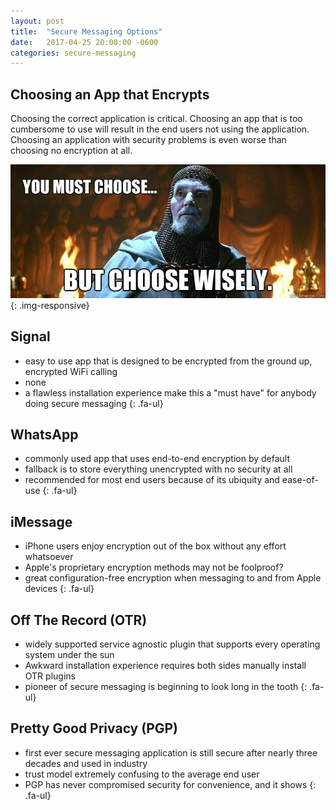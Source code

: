 ```yaml
---
layout: post
title:  "Secure Messaging Options"
date:   2017-04-25 20:00:00 -0600
categories: secure-messaging
---
```

## Choosing an App that Encrypts

Choosing the correct application is critical. Choosing an app that is too
cumbersome to use will result in the end users not using the application.
Choosing an application with security problems is even worse than choosing no
encryption at all.

![You Must Choose][choose-wisely]{: .img-responsive}

## Signal <i class="fa fa-apple"></i> <i class="fa fa-android"></i>

* <i class="fa fa-li fa-thumbs-o-up"></i> easy to use app that is designed to
be encrypted from the ground up, encrypted WiFi calling
* <i class="fa fa-li fa-thumbs-o-down"></i> none
* <i class="fa fa-li fa-hand-o-right"></i> a flawless installation experience
make this a "must have" for anybody doing secure messaging
{: .fa-ul}

## <i class="fa fa-whatsapp"></i> WhatsApp <i class="fa fa-apple"></i> <i class="fa fa-android"></i>

* <i class="fa fa-li fa-thumbs-o-up"></i> commonly used app that uses end-to-end
encryption by default
* <i class="fa fa-li fa-thumbs-o-down"></i> fallback is to store everything
unencrypted with no security at all
* <i class="fa fa-li fa-hand-o-right"></i> recommended for most end users
because of its ubiquity and ease-of-use
{: .fa-ul}

## iMessage <i class="fa fa-apple"></i>
* <i class="fa fa-li fa-thumbs-o-up"></i> iPhone users enjoy encryption out of
the box without any effort whatsoever
* <i class="fa fa-li fa-thumbs-o-down"></i> Apple's proprietary encryption
methods may not be foolproof?
* <i class="fa fa-li fa-hand-o-right"></i> great configuration-free encryption
when messaging to and from Apple devices
{: .fa-ul}

## Off The Record (OTR) <i class="fa fa-apple"></i> <i class="fa fa-android"></i> <i class="fa fa-linux"></i> <i class="fa fa-windows"></i>
* <i class="fa fa-li fa-thumbs-o-up"></i> widely supported service agnostic
plugin that supports every operating system under the sun
* <i class="fa fa-li fa-thumbs-o-down"></i> Awkward installation experience
requires both sides manually install OTR plugins
* <i class="fa fa-li fa-hand-o-right"></i> pioneer of secure messaging is
beginning to look long in the tooth
{: .fa-ul}

## Pretty Good Privacy (PGP) <i class="fa fa-apple"></i> <i class="fa fa-android"></i> <i class="fa fa-linux"></i> <i class="fa fa-windows"></i>
* <i class="fa fa-li fa-thumbs-o-up"></i> first ever secure messaging application
is still secure after nearly three decades and used in industry
* <i class="fa fa-li fa-thumbs-o-down"></i> trust model extremely confusing to
the average end user
* <i class="fa fa-li fa-hand-o-right"></i> PGP has never compromised security
for convenience, and it shows
{: .fa-ul}

[choose-wisely]: /assets/images/choose-wisely.jpg

